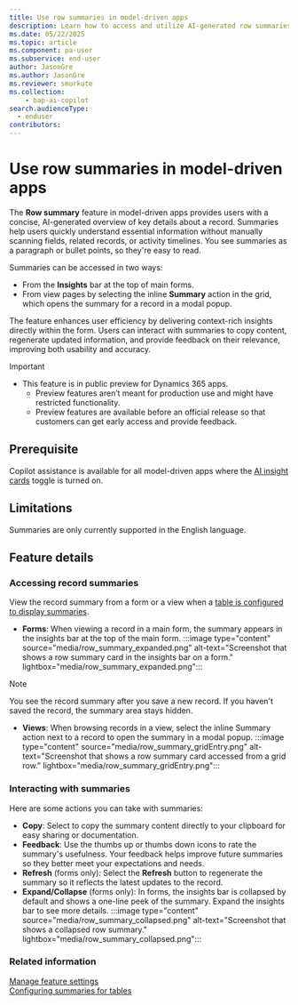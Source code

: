 ```yaml
---
title: Use row summaries in model-driven apps 
description: Learn how to access and utilize AI-generated row summaries in main forms.
ms.date: 05/22/2025
ms.topic: article
ms.component: pa-user
ms.subservice: end-user
author: JasonGre
ms.author: JasonGre
ms.reviewer: smurkute
ms.collection: 
    - bap-ai-copilot 
search.audienceType: 
  - enduser
contributors:
---
```


# Use row summaries in model-driven apps

The **Row summary** feature in model-driven apps provides users with a concise, AI-generated overview of key details about a record. Summaries help users quickly understand essential information without manually scanning fields, related records, or activity timelines. You see summaries as a paragraph or bullet points, so they're easy to read.

Summaries can be accessed in two ways:

- From the **Insights** bar at the top of main forms. 
- From view pages by selecting the inline **Summary** action in the grid, which opens the summary for a record in a modal popup.

The feature enhances user efficiency by delivering context-rich insights directly within the form. Users can interact with summaries to copy content, regenerate updated information, and provide feedback on their relevance, improving both usability and accuracy.

> [!IMPORTANT]
> - This feature is in public preview for Dynamics 365 apps.
>   - Preview features aren’t meant for production use and might have restricted functionality.
>   - Preview features are available before an official release so that customers can get early access and provide feedback.

## Prerequisite

Copilot assistance is available for all model-driven apps where the [AI insight cards](/power-platform/admin/settings-features#ai-insight-cards-preview) toggle is turned on. 

## Limitations

Summaries are only currently supported in the English language.

## Feature details

### Accessing record summaries

View the record summary from a form or a view when a [table is configured to display summaries](../maker/data-platform/configure-form-row-summary.md#create-a-row-summary).

- **Forms**: When viewing a record in a main form, the summary appears in the insights bar at the top of the main form.
  :::image type="content" source="media/row_summary_expanded.png" alt-text="Screenshot that shows a row summary card in the insights bar on a form." lightbox="media/row_summary_expanded.png":::

> [!NOTE]
> You see the record summary after you save a new record. If you haven't saved the record, the summary area stays hidden.

- **Views**: When browsing records in a view, select the inline Summary action next to a record to open the summary in a modal popup.
  :::image type="content" source="media/row_summary_gridEntry.png" alt-text="Screenshot that shows a row summary card accessed from a grid row." lightbox="media/row_summary_gridEntry.png":::

### Interacting with summaries 

Here are some actions you can take with summaries:

- **Copy**: Select to copy the summary content directly to your clipboard for easy sharing or documentation. 
- **Feedback**: Use the thumbs up or thumbs down icons to rate the summary's usefulness. Your feedback helps improve future summaries so they better meet your expectations and needs.
- **Refresh** (forms only): Select the **Refresh** button to regenerate the summary so it reflects the latest updates to the record.
- **Expand/Collapse** (forms only): In forms, the insights bar is collapsed by default and shows a one-line peek of the summary. Expand the insights bar to see more details.
  :::image type="content" source="media/row_summary_collapsed.png" alt-text="Screenshot that shows a collapsed row summary." lightbox="media/row_summary_collapsed.png"::: 

### Related information

[Manage feature settings](/power-platform/admin/settings-features)  
[Configuring summaries for tables](../maker/data-platform/configure-form-row-summary.md#create-a-row-summary)  
